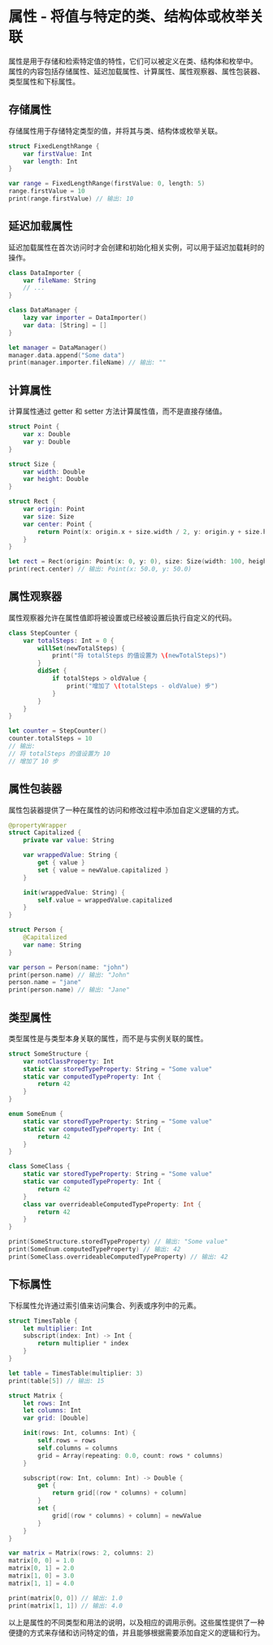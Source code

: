# 属性 - 将值与特定的类、结构体或枚举关联

属性是用于存储和检索特定值的特性，它们可以被定义在类、结构体和枚举中。
属性的内容包括存储属性、延迟加载属性、计算属性、属性观察器、属性包装器、类型属性和下标属性。

## 存储属性

存储属性用于存储特定类型的值，并将其与类、结构体或枚举关联。

```swift
struct FixedLengthRange {
    var firstValue: Int
    var length: Int
}

var range = FixedLengthRange(firstValue: 0, length: 5)
range.firstValue = 10
print(range.firstValue) // 输出: 10
```

## 延迟加载属性

延迟加载属性在首次访问时才会创建和初始化相关实例，可以用于延迟加载耗时的操作。

```swift
class DataImporter {
    var fileName: String
    // ...
}

class DataManager {
    lazy var importer = DataImporter()
    var data: [String] = []
}

let manager = DataManager()
manager.data.append("Some data")
print(manager.importer.fileName) // 输出: ""
```

## 计算属性

计算属性通过 getter 和 setter 方法计算属性值，而不是直接存储值。

```swift
struct Point {
    var x: Double
    var y: Double
}

struct Size {
    var width: Double
    var height: Double
}

struct Rect {
    var origin: Point
    var size: Size
    var center: Point {
        return Point(x: origin.x + size.width / 2, y: origin.y + size.height / 2)
    }
}

let rect = Rect(origin: Point(x: 0, y: 0), size: Size(width: 100, height: 100))
print(rect.center) // 输出: Point(x: 50.0, y: 50.0)
```

## 属性观察器

属性观察器允许在属性值即将被设置或已经被设置后执行自定义的代码。

```swift
class StepCounter {
    var totalSteps: Int = 0 {
        willSet(newTotalSteps) {
            print("将 totalSteps 的值设置为 \(newTotalSteps)")
        }
        didSet {
            if totalSteps > oldValue {
                print("增加了 \(totalSteps - oldValue) 步")
            }
        }
    }
}

let counter = StepCounter()
counter.totalSteps = 10
// 输出:
// 将 totalSteps 的值设置为 10
// 增加了 10 步
```

## 属性包装器

属性包装器提供了一种在属性的访问和修改过程中添加自定义逻辑的方式。

```swift
@propertyWrapper
struct Capitalized {
    private var value: String

    var wrappedValue: String {
        get { value }
        set { value = newValue.capitalized }
    }

    init(wrappedValue: String) {
        self.value = wrappedValue.capitalized
    }
}

struct Person {
    @Capitalized
    var name: String
}

var person = Person(name: "john")
print(person.name) // 输出: "John"
person.name = "jane"
print(person.name) // 输出: "Jane"
```

## 类型属性

类型属性是与类型本身关联的属性，而不是与实例关联的属性。

```swift
struct SomeStructure {
    var notClassProperty: Int
    static var storedTypeProperty: String = "Some value"
    static var computedTypeProperty: Int {
        return 42
    }
}

enum SomeEnum {
    static var storedTypeProperty: String = "Some value"
    static var computedTypeProperty: Int {
        return 42
    }
}

class SomeClass {
    static var storedTypeProperty: String = "Some value"
    static var computedTypeProperty: Int {
        return 42
    }
    class var overrideableComputedTypeProperty: Int {
        return 42
    }
}

print(SomeStructure.storedTypeProperty) // 输出: "Some value"
print(SomeEnum.computedTypeProperty) // 输出: 42
print(SomeClass.overrideableComputedTypeProperty) // 输出: 42
```

## 下标属性

下标属性允许通过索引值来访问集合、列表或序列中的元素。

```swift
struct TimesTable {
    let multiplier: Int
    subscript(index: Int) -> Int {
        return multiplier * index
    }
}

let table = TimesTable(multiplier: 3)
print(table[5]) // 输出: 15

struct Matrix {
    let rows: Int
    let columns: Int
    var grid: [Double]

    init(rows: Int, columns: Int) {
        self.rows = rows
        self.columns = columns
        grid = Array(repeating: 0.0, count: rows * columns)
    }

    subscript(row: Int, column: Int) -> Double {
        get {
            return grid[(row * columns) + column]
        }
        set {
            grid[(row * columns) + column] = newValue
        }
    }
}

var matrix = Matrix(rows: 2, columns: 2)
matrix[0, 0] = 1.0
matrix[0, 1] = 2.0
matrix[1, 0] = 3.0
matrix[1, 1] = 4.0

print(matrix[0, 0]) // 输出: 1.0
print(matrix[1, 1]) // 输出: 4.0
```

以上是属性的不同类型和用法的说明，以及相应的调用示例。这些属性提供了一种便捷的方式来存储和访问特定的值，并且能够根据需要添加自定义的逻辑和行为。